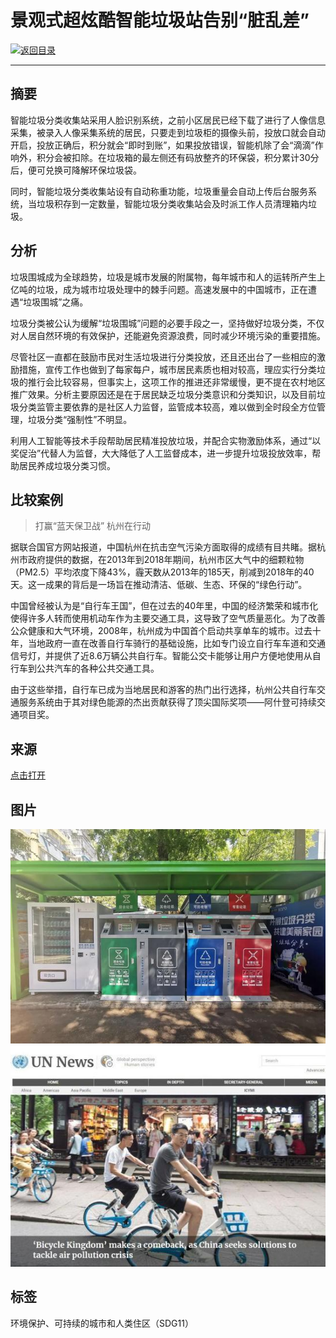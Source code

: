 # 景观式超炫酷智能垃圾站告别“脏乱差”

[![返回目录](http://img.shields.io/badge/点击-返回目录-875A7B.svg?style=flat&colorA=8F8F8F)](/)

----------

## 摘要

智能垃圾分类收集站采用人脸识别系统，之前小区居民已经下载了进行了人像信息采集，被录入人像采集系统的居民，只要走到垃圾柜的摄像头前，投放口就会自动开启，投放正确后，积分就会“即时到账”，如果投放错误，智能机除了会“滴滴”作响外，积分会被扣除。在垃圾箱的最左侧还有码放整齐的环保袋，积分累计30分后，便可兑换可降解环保垃圾袋。

同时，智能垃圾分类收集站设有自动称重功能，垃圾重量会自动上传后台服务系统，当垃圾积存到一定数量，智能垃圾分类收集站会及时派工作人员清理箱内垃圾。

## 分析

垃圾围城成为全球趋势，垃圾是城市发展的附属物，每年城市和人的运转所产生上亿吨的垃圾，成为城市垃圾处理中的棘手问题。高速发展中的中国城市，正在遭遇“垃圾围城”之痛。

垃圾分类被公认为缓解“垃圾围城”问题的必要手段之一，坚持做好垃圾分类，不仅对人居自然环境的有效保护，还能避免资源浪费，同时减少环境污染的重要措施。

尽管社区一直都在鼓励市民对生活垃圾进行分类投放，还且还出台了一些相应的激励措施，宣传工作也做到了每家每户，城市居民素质也相对较高，理应实行分类垃圾的推行会比较容易，但事实上，这项工作的推进还非常缓慢，更不提在农村地区推广效果。分析主要原因还是在于居民缺乏垃圾分类意识和分类知识，以及目前垃圾分类监管主要依靠的是社区人力监督，监管成本较高，难以做到全时段全方位管理，垃圾分类“强制性”不明显。

利用人工智能等技术手段帮助居民精准投放垃圾，并配合实物激励体系，通过“以奖促治”代替人为监督，大大降低了人工监督成本，进一步提升垃圾投放效率，帮助居民养成垃圾分类习惯。

## 比较案例

> 打赢“蓝天保卫战” 杭州在行动

据联合国官方网站报道，中国杭州在抗击空气污染方面取得的成绩有目共睹。据杭州市政府提供的数据，在2013年到2018年期间，杭州市区大气中的细颗粒物（PM2.5）平均浓度下降43%，霾天数从2013年的185天，削减到2018年的40天。这一成果的背后是一场旨在推动清洁、低碳、生态、环保的“绿色行动”。

中国曾经被认为是“自行车王国”，但在过去的40年里，中国的经济繁荣和城市化使得许多人转而使用机动车作为主要交通工具，这导致了空气质量恶化。为了改善公众健康和大气环境，2008年，杭州成为中国首个启动共享单车的城市。过去十年，当地政府一直在改善自行车骑行的基础设施，比如专门设立自行车车道和交通信号灯，并提供了近8.6万辆公共自行车。智能公交卡能够让用户方便地使用从自行车到公共汽车的各种公共交通工具。

由于这些举措，自行车已成为当地居民和游客的热门出行选择，杭州公共自行车交通服务系统由于其对绿色能源的杰出贡献获得了顶尖国际奖项——阿什登可持续交通项目奖。

## 来源

<a href="https://baijiahao.baidu.com/s?id=1674966904552024180&wfr=spider&for=pc" target="_blank">点击打开</a>

## 图片

![图片](11.4.1.jpg)
![图片](11.4.2.jpg)


## 标签

环境保护、可持续的城市和人类住区（SDG11）


